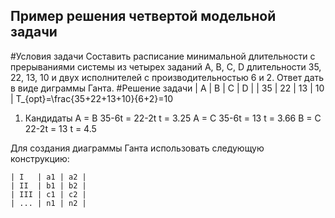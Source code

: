 ## Пример решения четвертой модельной задачи
#Условия задачи 
Составить расписание минимальной длительности с прерываниями системы из четырех заданий A, B, C, D длительности 35, 22, 13, 10 и двух исполнителей с 
производительностью 6 и 2. Ответ дать в виде диграммы Ганта. 
#Решение задачи
| A  | B  | C  | D  |
| 35 | 22 | 13 | 10 |
T_{opt}=\frac{35+22+13+10}{6+2}=10
1. Кандидаты 
A = B      35-6t = 22-2t    t = 3.25
A = C      35-6t = 13       t = 3.66
B = C      22-2t = 13       t = 4.5


Для создания диаграммы Ганта использовать следующую конструкцию:  
```
| I   | a1 | a2 |
| II  | b1 | b2 |
| III | с1 | с2 |
| ... | n1 | n2 |
```

